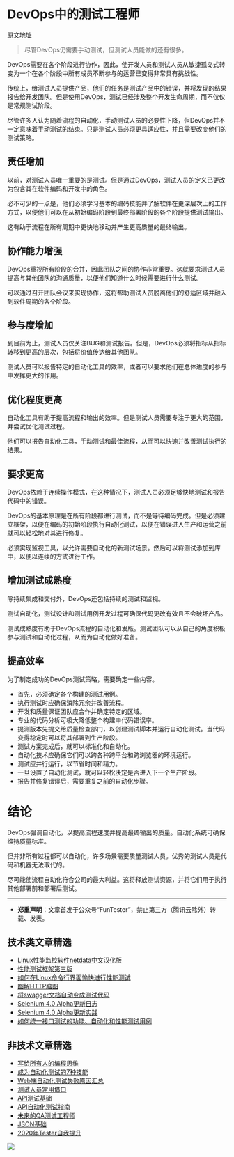 # DevOps中的测试工程师

[原文地址](https://dzone.com/articles/know-how-testers-are-an-aid-in-devops)

> 尽管DevOps仍需要手动测试，但测试人员能做的还有很多。

DevOps需要在各个阶段进行协作，因此，使开发人员和测试人员从敏捷孤岛式转变为一个在各个阶段中所有成员不断参与的运营已变得非常具有挑战性。

传统上，给测试人员提供产品，他们的任务是测试产品中的错误，并将发现的结果报告给开发团队。但是使用DevOps，测试已经涉及整个开发生命周期，而不仅仅是常规测试阶段。

尽管许多人认为随着流程的自动化，手动测试人员的必要性下降，但DevOps并不一定意味着手动测试的结束。只是测试人员必须更具适应性，并且需要改变他们的测试策略。

## 责任增加

以前，对测试人员唯一重要的是测试。但是通过DevOps，测试人员的定义已更改为包含其在软件编码和开发中的角色。

必不可少的一点是，他们必须学习基本的编码技能并了解软件在更深层次上的工作方式，以便他们可以在从初始编码阶段到最终部署阶段的各个阶段提供测试输出。

这有助于流程在所有周期中更快地移动并产生更高质量的最终输出。

## 协作能力增强

DevOps重视所有阶段的合并，因此团队之间的协作非常重要。这就要求测试人员提高与其他团队的沟通质量，以便他们知道什么时候需要进行什么测试。

可以通过召开团队会议来实现协作，这将帮助测试人员脱离他们的舒适区域并融入到软件周期的各个阶段。

## 参与度增加

到目前为止，测试人员仅关注BUG和测试报告。但是，DevOps必须将指标从指标转移到更高的层次，包括将价值传达给其他团队。

测试人员可以报告特定的自动化工具的效率，或者可以要求他们在总体进度的参与中发挥更大的作用。

## 优化程度更高

自动化工具有助于提高流程和输出的效率。但是测试人员需要专注于更大的范围，并尝试优化测试过程。

他们可以报告自动化工具，手动测试和最佳流程，从而可以快速并改善测试执行的结果。

## 要求更高

DevOps依赖于连续操作模式，在这种情况下，测试人员必须足够快地测试和报告代码中的错误。

DevOps的基本原理是在所有阶段都进行测试，而不是等待编码完成。但是必须建立框架，以便在编码的初始阶段执行自动化测试，以便在错误进入生产和运营之前就可以轻松地对其进行修复。

必须实现监视工具，以允许需要自动化的新测试场景。然后可以将测试添加到库中，以便以连续的方式进行工作。

## 增加测试成熟度

除持续集成和交付外，DevOps还包括持续的测试和监视。

测试自动化，测试设计和测试用例开发过程可确保代码更改有效且不会破坏产品。

测试成熟度有助于DevOps流程的自动化和发版。测试团队可以从自己的角度积极参与测试和自动化过程，从而为自动化做好准备。

## 提高效率

为了制定成功的DevOps测试策略，需要确定一些内容。

* 首先，必须确定各个构建的测试用例。
* 执行测试时应确保消除冗余并改善流程。
* 开发和质量保证团队应合作并确定特定的区域。
* 专业的代码分析可极大降低整个构建中代码错误率。
* 提测版本先提交给质量检查部门，以创建测试脚本并运行自动化测试。当代码变得稳定时可以将其部署到生产阶段。
* 测试方案完成后，就可以标准化和自动化。
* 自动化技术应确保它们可以跨各种跨平台和跨浏览器的环境运行。
* 测试应并行运行，以节省时间和精力。
* 一旦设置了自动化测试，就可以轻松决定是否进入下一个生产阶段。
* 报告并修复错误后，需要重复之前的自动化步骤。

# 结论

DevOps强调自动化，以提高流程速度并提高最终输出的质量。自动化系统可确保维持质量标准。

但并非所有过程都可以自动化，许多场景需要质量测试人员。优秀的测试人员是代码和机器无法取代的。

尽可能使流程自动化符合公司的最大利益。这将释放测试资源，并将它们用于执行其他部署前和部署后测试。

---
* **郑重声明**：文章首发于公众号“FunTester”，禁止第三方（腾讯云除外）转载、发表。

## 技术类文章精选

- [Linux性能监控软件netdata中文汉化版](https://mp.weixin.qq.com/s/fdXtK-5WwKnxjLZdyg6-nA)
- [性能测试框架第三版](https://mp.weixin.qq.com/s/Mk3PoH7oJX7baFmbeLtl_w)
- [如何在Linux命令行界面愉快进行性能测试](https://mp.weixin.qq.com/s/fwGqBe1SpA2V0lPfAOd04Q)
- [图解HTTP脑图](https://mp.weixin.qq.com/s/100Vm8FVEuXs0x6rDGTipw)
- [将swagger文档自动变成测试代码](https://mp.weixin.qq.com/s/SY8mVenj0zMe5b47GS9VSQ)
 - [Selenium 4.0 Alpha更新日志](https://mp.weixin.qq.com/s/tU7sm-pcbpRNwDU9D3OVTQ)
- [Selenium 4.0 Alpha更新实践](https://mp.weixin.qq.com/s/yT9wpO5o5aWBUus494TIHw)
- [如何统一接口测试的功能、自动化和性能测试用例](https://mp.weixin.qq.com/s/1xqtXNVw7BdUa03nVcsMTg)

## 非技术文章精选

- [写给所有人的编程思维](https://mp.weixin.qq.com/s/Oj33UCnYfbUgzsBzEm2GPQ)
- [成为自动化测试的7种技能](https://mp.weixin.qq.com/s/e-HAGMO0JLR7VBBWLvk0dQ)
- [Web端自动化测试失败原因汇总](https://mp.weixin.qq.com/s/qzFth-Q9e8MTms1M8L5TyA)
- [测试人员常用借口](https://mp.weixin.qq.com/s/0k_Ciud2sOpRb5PPiVzECw)
- [API测试基础](https://mp.weixin.qq.com/s/bkbUEa9CF21xMYSlhPcULw)
- [API自动化测试指南](https://mp.weixin.qq.com/s/uy_Vn_ZVUEu3YAI1gW2T_A)
- [未来的QA测试工程师](https://mp.weixin.qq.com/s/ngL4sbEjZm7OFAyyWyQ3nQ)
- [JSON基础](https://mp.weixin.qq.com/s/tnQmAFfFbRloYp8J9TYurw)
- [2020年Tester自我提升](https://mp.weixin.qq.com/s/vuhUp85_6Sbg6ReAN3TTSQ)

![](https://mmbiz.qpic.cn/mmbiz_jpg/13eN86FKXzCMW6WN4Wch71qNtGQvxLRSGejZpr37OWa7CDYg5e4ZeanaGWuBgRAX3jicJNIhcyyZPXbKByXcl7w/640?wx_fmt=jpeg&tp=webp&wxfrom=5&wx_lazy=1&wx_co=1)